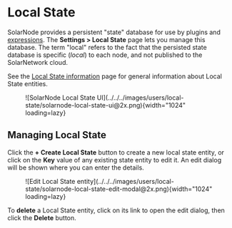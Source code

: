 # Local State

SolarNode provides a persistent "state" database for use by plugins and
[expressions](../../expressions.md#local-state-functions). The **Settings > Local State** page lets
you manage this database. The term "local" refers to the fact that the persisted state database is
specific (_local_) to each node, and not published to the SolarNetwork cloud.

See the [Local State information](../../local-state.md) page for general information about
Local State entities.

<figure markdown>
![SolarNode Local State UI](../../../images/users/local-state/solarnode-local-state-ui@2x.png){width="1024" loading=lazy}
</figure>

## Managing Local State

Click the **+ Create Local State** button to create a new local state entity, or click on the **Key** value of
any existing state entity to edit it. An edit dialog will be shown where you can enter the details.

<figure markdown>
![Edit Local State entity](../../../images/users/local-state/solarnode-local-state-edit-modal@2x.png){width="1024" loading=lazy}
</figure>

To **delete** a Local State entity, click on its link to open the edit dialog, then click the **Delete** button.

